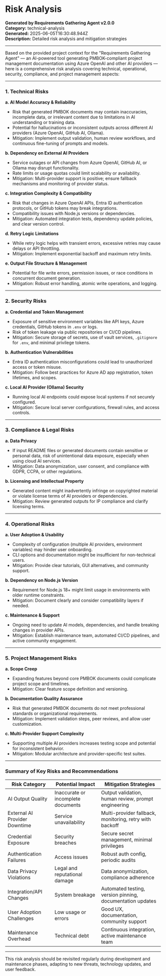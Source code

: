 # Risk Analysis

**Generated by Requirements Gathering Agent v2.0.0**  
**Category:** technical-analysis  
**Generated:** 2025-06-05T16:30:48.944Z  
**Description:** Detailed risk analysis and mitigation strategies

---

Based on the provided project context for the "Requirements Gathering Agent" — an AI-powered tool generating PMBOK-compliant project management documentation using Azure OpenAI and other AI providers — here is a comprehensive risk analysis covering technical, operational, security, compliance, and project management aspects:

---

### 1. Technical Risks

**a. AI Model Accuracy & Reliability**  
- Risk that generated PMBOK documents may contain inaccuracies, incomplete data, or irrelevant content due to limitations in AI understanding or training data.  
- Potential for hallucinations or inconsistent outputs across different AI providers (Azure OpenAI, GitHub AI, Ollama).  
- Mitigation: Implement output validation, human review workflows, and continuous fine-tuning of prompts and models.

**b. Dependency on External AI Providers**  
- Service outages or API changes from Azure OpenAI, GitHub AI, or Ollama may disrupt functionality.  
- Rate limits or usage quotas could limit scalability or availability.  
- Mitigation: Multi-provider support is positive; ensure fallback mechanisms and monitoring of provider status.

**c. Integration Complexity & Compatibility**  
- Risk that changes in Azure OpenAI APIs, Entra ID authentication protocols, or GitHub tokens may break integrations.  
- Compatibility issues with Node.js versions or dependencies.  
- Mitigation: Automated integration tests, dependency update policies, and clear version control.

**d. Retry Logic Limitations**  
- While retry logic helps with transient errors, excessive retries may cause delays or API throttling.  
- Mitigation: Implement exponential backoff and maximum retry limits.

**e. Output File Structure & Management**  
- Potential for file write errors, permission issues, or race conditions in concurrent document generation.  
- Mitigation: Robust error handling, atomic write operations, and logging.

---

### 2. Security Risks

**a. Credential and Token Management**  
- Exposure of sensitive environment variables like API keys, Azure credentials, GitHub tokens in `.env` or logs.  
- Risk of token leakage via public repositories or CI/CD pipelines.  
- Mitigation: Secure storage of secrets, use of vault services, `.gitignore` for `.env`, and minimal privilege tokens.

**b. Authentication Vulnerabilities**  
- Entra ID authentication misconfigurations could lead to unauthorized access or token misuse.  
- Mitigation: Follow best practices for Azure AD app registration, token lifetimes, and scopes.

**c. Local AI Provider (Ollama) Security**  
- Running local AI endpoints could expose local systems if not securely configured.  
- Mitigation: Secure local server configurations, firewall rules, and access controls.

---

### 3. Compliance & Legal Risks

**a. Data Privacy**  
- If input README files or generated documents contain sensitive or personal data, risk of unintentional data exposure, especially when using cloud AI services.  
- Mitigation: Data anonymization, user consent, and compliance with GDPR, CCPA, or other regulations.

**b. Licensing and Intellectual Property**  
- Generated content might inadvertently infringe on copyrighted material or violate license terms of AI providers or dependencies.  
- Mitigation: Review generated outputs for IP compliance and clarify licensing terms.

---

### 4. Operational Risks

**a. User Adoption & Usability**  
- Complexity of configuration (multiple AI providers, environment variables) may hinder user onboarding.  
- CLI options and documentation might be insufficient for non-technical users.  
- Mitigation: Provide clear tutorials, GUI alternatives, and community support.

**b. Dependency on Node.js Version**  
- Requirement for Node.js 18+ might limit usage in environments with older runtime constraints.  
- Mitigation: Document clearly and consider compatibility layers if needed.

**c. Maintenance & Support**  
- Ongoing need to update AI models, dependencies, and handle breaking changes in provider APIs.  
- Mitigation: Establish maintenance team, automated CI/CD pipelines, and active community engagement.

---

### 5. Project Management Risks

**a. Scope Creep**  
- Expanding features beyond core PMBOK documents could complicate project scope and timelines.  
- Mitigation: Clear feature scope definition and versioning.

**b. Documentation Quality Assurance**  
- Risk that generated PMBOK documents do not meet professional standards or organizational requirements.  
- Mitigation: Implement validation steps, peer reviews, and allow user customization.

**c. Multi-Provider Support Complexity**  
- Supporting multiple AI providers increases testing scope and potential for inconsistent behavior.  
- Mitigation: Modular architecture and provider-specific test suites.

---

### Summary of Key Risks and Recommendations

| Risk Category              | Potential Impact                     | Mitigation Strategies                                          |
|----------------------------|------------------------------------|---------------------------------------------------------------|
| AI Output Quality          | Inaccurate or incomplete documents | Output validation, human review, prompt engineering            |
| External AI Provider Downtime | Service unavailability             | Multi-provider fallback, monitoring, retry with backoff       |
| Credential Exposure        | Security breaches                  | Secure secret management, minimal privileges                   |
| Authentication Failures    | Access issues                      | Robust auth config, periodic audits                            |
| Data Privacy Violations    | Legal and reputational damage      | Data anonymization, compliance adherence                       |
| Integration/API Changes    | System breakage                    | Automated testing, version pinning, documentation updates      |
| User Adoption Challenges   | Low usage or errors                | Good UX, documentation, community support                      |
| Maintenance Overhead       | Technical debt                    | Continuous integration, active maintenance team               |

---

This risk analysis should be revisited regularly during development and maintenance phases, adapting to new threats, technology updates, and user feedback.
